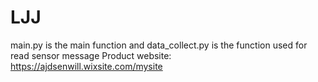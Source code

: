 # LJJ
main.py is the main function and data_collect.py is the function used for read sensor message
Product website: https://ajdsenwill.wixsite.com/mysite
